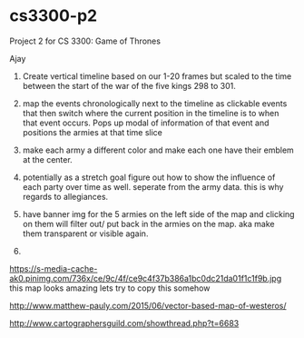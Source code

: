 # cs3300-p2
Project 2 for CS 3300: Game of Thrones


Ajay

1. Create vertical timeline based on our 1-20 frames but scaled to the time between the start of the war of the five kings
298 to 301.

2. map the events chronologically next to the timeline as clickable events that then switch where the current position
in the timeline is to when that event occurs. Pops up modal of information of that event and positions the armies
at that time slice

3. make each army a different color and make each one have their emblem at the center.

4. potentially as a stretch goal figure out how to show the influence of each party over time as well. seperate
from the army data. this is why regards to allegiances.

5. have banner img for the 5 armies on the left side of the map and clicking on them will filter out/ put back in the armies on the map. aka make them transparent or visible again.
6. 
https://s-media-cache-ak0.pinimg.com/736x/ce/9c/4f/ce9c4f37b386a1bc0dc21da01f1c1f9b.jpg this map looks amazing lets try to copy this somehow

http://www.matthew-pauly.com/2015/06/vector-based-map-of-westeros/

http://www.cartographersguild.com/showthread.php?t=6683
